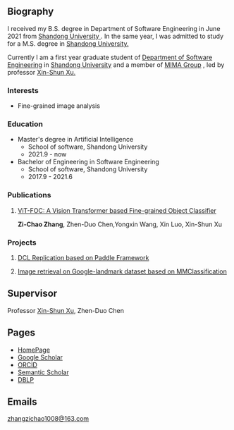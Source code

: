 ## Biography

I received my B.S. degree in Department of Software Engineering in June 2021 from [Shandong University ](http://www.sdu.edu.cn/). In the same year, I was admitted to study for a M.S. degree in [Shandong University.](http://www.sdu.edu.cn/)

Currently I am a first year graduate student of [Department of Software Engineering](http://www.sc.sdu.edu.cn/) in [Shandong University](http://www.sdu.edu.cn/) and a member of [MIMA Group](http://mima.sdu.edu.cn/) , led by professor [Xin-Shun Xu.](http://mima.sdu.edu.cn/Members/xinshunxu)

### Interests

- Fine-grained image analysis

### Education

- Master's degree in Artificial Intelligence
  - School of software, Shandong University
  - 2021.9 - now
- Bachelor of Engineering in Software Engineering
  - School of software, Shandong University
  - 2017.9 - 2021.6


### Publications

1. [ViT-FOC: A Vision Transformer based Fine-grained Object Classifier](https://arxiv.org/abs/2203.12816)

   **Zi-Chao Zhang**, Zhen-Duo Chen,Yongxin Wang, Xin Luo, Xin-Shun Xu
   

### Projects

1. [DCL Replication based on Paddle Framework](https://aistudio.baidu.com/aistudio/projectdetail/3955190)

2. [Image retrieval on Google-landmark dataset based on MMClassification](https://github.com/open-mmlab/mmclassification)


## Supervisor

Professor [Xin-Shun Xu](https://www.sc.sdu.edu.cn/info/1044/2253.htm), Zhen-Duo Chen


## Pages

- [HomePage](https://zzc98.github.io)
- [Google Scholar](https://scholar.google.no/citations?user=Tc-PRBQAAAAJ)
- [ORCID](https://orcid.org/0000-0003-1365-4401)
- [Semantic Scholar](https://www.semanticscholar.org/author/2128158898)
- [DBLP](https://dblp.org/pid/276/0696-2)

## Emails

zhangzichao1008@163.com
